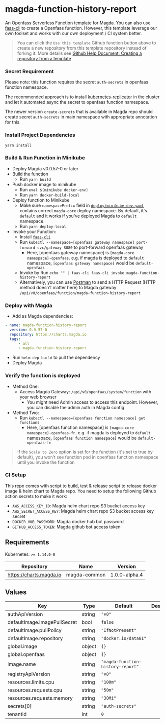 # magda-function-history-report

An Openfass Serverless Function template for Magda. You can also use [faas-cli](https://github.com/openfaas/faas-cli) to create a Openfaas function. However, this template leverage our own toolset and works with our own deployment / CI system better.

> You can click the `Use this template` Github function button above to create a new repository from this template repository instead of forking it. More details see [Github Help Document: Creating a repository from a template](https://help.github.com/en/github/creating-cloning-and-archiving-repositories/creating-a-repository-from-a-template)

### Secret Requirement

Please note: this function requires the secret `auth-secrets` in openfaas function namespace.

The recommended approach is to install [kubernetes-replicator](https://github.com/mittwald/kubernetes-replicator) in the cluster and let it automated async the secret to openfaas function namespace.

The newer version `create-secrets` that is available in Magda repo should create secret `auth-secrets` in main namespace with appropriate annotation for this.

### Install Project Dependencies

```bash
yarn install
```

### Build & Run Function in Minikube

-   Deploy Magda v0.0.57-0 or later
-   Build the function
    -   Run `yarn build`
-   Push docker image to minikube
    -   Run `eval $(minikube docker-env)`
    -   Run `yarn docker-build-local`
-   Deploy function to Minikube
    -   Make sure `namespacePrefix` field in [`deploy/minikube-dev.yaml`](./deploy/minikube-dev.yaml) contains correct `magda-core` deploy namespace. By default, it's `default` and it works if you've deployed Magda to `default` namespace.
    -   Run `yarn deploy-local`
-   Invoke your Function:
    -   Install [`faas-cli`](https://github.com/openfaas/faas-cli)
    -   Run `kubectl --namespace=[openfaas gateway namespace] port-forward svc/gateway 8080` to port-forward openfaas gateway
        -   Here, [openfaas gateway namespace] is `[magda-core namespace]-openfaas`. e.g. if magda is deployed to `default` namespace, `[openfaas gateway namespace]` would be `default-openfaas`
    -   Invoke by Run `echo "" | faas-cli faas-cli invoke magda-function-history-report`
    -   Alternatively, you can use [Postman](https://www.postman.com/) to send a HTTP Request (HTTP method doesn't matter here) to Magda gateway `/api/v0/openfaas/function/magda-function-history-report`

### Deploy with Magda

-   Add as Magda dependencies:

```yaml
- name: magda-function-history-report
  version: 0.0.57-0
  repository: https://charts.magda.io
  tags:
      - all
      - magda-function-history-report
```

-   Run `helm dep build` to pull the dependency
-   Deploy Magda

### Verify the function is deployed

-   Method One:
    -   Access Magda Gateway: `/api/v0/openfaas/system/function` with your web browser
        -   You might need Admin access to access this endpoint. However, you can disable the admin auth in Magda config.
-   Method Two:
    -   Run `kubectl --namespace=[openfaas function namespace] get functions`
        -   Here, [openfaas function namespace] is `[magda-core namespace]-openfaas-fn`. e.g. if magda is deployed to `default` namespace, `[openfaas function namespace]` would be `default-openfaas-fn`

> If the `Scale to Zero` option is set for the function (it's set to true by default), you won't see function pod in openfaas function namespace until you invoke the function

### CI Setup

This repo comes with script to build, test & release script to release docker image & helm chart to Magda repo. You need to setup the following Github action secrets to make it work:

-   `AWS_ACCESS_KEY_ID`: Magda helm chart repo S3 bucket access key
-   `AWS_SECRET_ACCESS_KEY`: Magda helm chart repo S3 bucket access key secret
-   `DOCKER_HUB_PASSWORD`: Magda docker hub bot password
-   `GITHUB_ACCESS_TOKEN`: Magda github bot access token

## Requirements

Kubernetes: `>= 1.14.0-0`

| Repository              | Name         | Version       |
| ----------------------- | ------------ | ------------- |
| https://charts.magda.io | magda-common | 1.0.0-alpha.4 |

## Values

| Key                          | Type   | Default                           | Description |
| ---------------------------- | ------ | --------------------------------- | ----------- |
| authApiVersion               | string | `"v0"`                            |             |
| defaultImage.imagePullSecret | bool   | `false`                           |             |
| defaultImage.pullPolicy      | string | `"IfNotPresent"`                  |             |
| defaultImage.repository      | string | `"docker.io/data61"`              |             |
| global.image                 | object | `{}`                              |             |
| global.openfaas              | object | `{}`                              |             |
| image.name                   | string | `"magda-function-history-report"` |             |
| registryApiVersion           | string | `"v0"`                            |             |
| resources.limits.cpu         | string | `"100m"`                          |             |
| resources.requests.cpu       | string | `"50m"`                           |             |
| resources.requests.memory    | string | `"30Mi"`                          |             |
| secrets[0]                   | string | `"auth-secrets"`                  |             |
| tenantId                     | int    | `0`                               |             |
